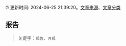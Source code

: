:alarm_clock: 更新时间: 2024-06-25 21:39:20。[文章来源](/README.md)、[文章分类](/TAGS.md)

## 报告


> 关键字：`报告`、`月报`



